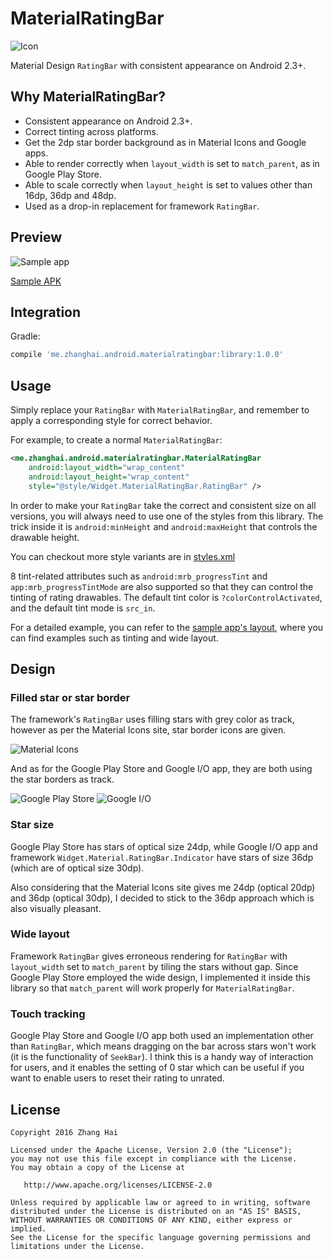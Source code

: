 # MaterialRatingBar

![Icon](sample/src/main/launcher_icon-web.png)

Material Design `RatingBar` with consistent appearance on Android 2.3+.

## Why MaterialRatingBar?

- Consistent appearance on Android 2.3+.
- Correct tinting across platforms.
- Get the 2dp star border background as in Material Icons and Google apps.
- Able to render correctly when `layout_width` is set to `match_parent`, as in Google Play Store.
- Able to scale correctly when `layout_height` is set to values other than 16dp, 36dp and 48dp.
- Used as a drop-in replacement for framework `RatingBar`.

## Preview

![Sample app](screenshot/sample_app.jpg)

[Sample APK](//github.com/DreaminginCodeZH/MaterialRatingBar/releases/download/v1.0.0/sample-release.apk)

## Integration

Gradle:

```gradle
compile 'me.zhanghai.android.materialratingbar:library:1.0.0'
```

## Usage

Simply replace your `RatingBar` with `MaterialRatingBar`, and remember to apply a corresponding style for correct behavior.

For example, to create a normal `MaterialRatingBar`:

```xml
<me.zhanghai.android.materialratingbar.MaterialRatingBar
    android:layout_width="wrap_content"
    android:layout_height="wrap_content"
    style="@style/Widget.MaterialRatingBar.RatingBar" />
```

In order to make your `RatingBar` take the correct and consistent size on all versions, you will always need to use one of the styles from this library. The trick inside it is `android:minHeight` and `android:maxHeight` that controls the drawable height.

You can checkout more style variants are in [styles.xml](library/src/main/res/values/styles.xml)

8 tint-related attributes such as `android:mrb_progressTint` and `app:mrb_progressTintMode` are also supported so that they can control the tinting of rating drawables. The default tint color is `?colorControlActivated`, and the default tint mode is `src_in`.

For a detailed example, you can refer to the [sample app's layout](//github.com/DreaminginCodeZH/MaterialRatingBar/blob/master/sample/src/main/res/layout/main_activity.xml), where you can find examples such as tinting and wide layout.

## Design

### Filled star or star border

The framework's `RatingBar` uses filling stars with grey color as track, however as per the Material Icons site, star border icons are given.

![Material Icons](screenshot/material_icons.png)

And as for the Google Play Store and Google I/O app, they are both using the star borders as track.

![Google Play Store](screenshot/google_play_store.jpg) ![Google I/O](screenshot/google_io.jpg)

### Star size

Google Play Store has stars of optical size 24dp, while Google I/O app and framework `Widget.Material.RatingBar.Indicator` have stars of size 36dp (which are of optical size 30dp).

Also considering that the Material Icons site gives me 24dp (optical 20dp) and 36dp (optical 30dp), I decided to stick to the 36dp approach which is also visually pleasant.

### Wide layout

Framework `RatingBar` gives erroneous rendering for `RatingBar` with `layout_width` set to `match_parent` by tiling the stars without gap. Since Google Play Store employed the wide design, I implemented it inside this library so that `match_parent` will work properly for `MaterialRatingBar`.

### Touch tracking

Google Play Store and Google I/O app both used an implementation other than `RatingBar`, which means dragging on the bar across stars won't work (it is the functionality of `SeekBar`). I think this is a handy way of interaction for users, and it enables the setting of 0 star which can be useful if you want to enable users to reset their rating to unrated.

## License

    Copyright 2016 Zhang Hai

    Licensed under the Apache License, Version 2.0 (the "License");
    you may not use this file except in compliance with the License.
    You may obtain a copy of the License at

       http://www.apache.org/licenses/LICENSE-2.0

    Unless required by applicable law or agreed to in writing, software
    distributed under the License is distributed on an "AS IS" BASIS,
    WITHOUT WARRANTIES OR CONDITIONS OF ANY KIND, either express or implied.
    See the License for the specific language governing permissions and
    limitations under the License.
